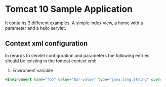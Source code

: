 # Tomcat 10 Sample Application

It contains 3 different examples. A simple index view, a home with a parameter and a hello servlet.

## Context xml configuration

In rerards to servlet configuration and parameters the following entries should be existing in the tomcat context xml:

1. Enviroment variable

```xml
<Environment name="foo" value="bar-value" type="java.lang.String" override="false" />
```